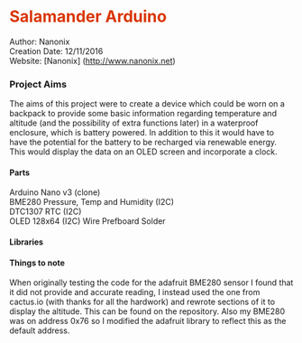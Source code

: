 # <span style="color:#D93600">Salamander Arduino</span>

Author:             Nanonix  
Creation Date:      12/11/2016  
Website:            [Nanonix] (http://www.nanonix.net)  

### Project Aims

The aims of this project were to create a device which could be worn on a backpack to provide some basic information regarding temperature and altitude (and the possibility of extra functions later) in a waterproof enclosure, which is battery powered. In addition to this it would have to have the potential for the battery to be recharged via renewable energy. This would display the data on an OLED screen and incorporate a clock.

#### Parts

Arduino Nano v3 (clone)  
BME280 Pressure, Temp and Humidity (I2C)  
DTC1307 RTC (I2C)  
OLED 128x64 (I2C)
Wire
Prefboard
Solder

#### Libraries



#### Things to note

When originally testing the code for the adafruit BME280 sensor I found that it did not provide and accurate reading, I instead used the one from cactus.io (with thanks for all the hardwork) and rewrote sections of it to display the altitude. This can be found on the repository. Also my BME280 was on address 0x76 so I modified the adafruit library to reflect this as the default address.